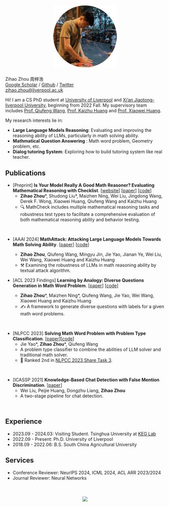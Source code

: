 <h1 align='center'>
  <br>
  <img src='images/me.png'  width='200'>
  <br>
</h1>


Zihao Zhou 周梓浩  
[Google Scholar](https://scholar.google.com/citations?hl=zh-CN&user=4P9trp4AAAAJ) / [Github](https://github.com/zhouzihao501) / [Twitter](https://x.com/zihaozhou_)  
zihao.zhou@liverpool.ac.uk

Hi! I am a CS PhD student at [University of Liverpool](https://www.liverpool.ac.uk/) and [Xi’an Jiaotong-liverpool University](https://www.xjtlu.edu.cn/en), beginning from 2022 Fall. 
My supervisory team includes [Prof. Qiufeng Wang](http://www.premilab.com/QiufengWANG.ashx), [Prof. Kaizhu Huang](http://www.premilab.com/KaizhuHUANG.ashx) and [Prof. Xiaowei Huang](https://cgi.csc.liv.ac.uk/~xiaowei/).

My research interests lie in:
*  __Large Language Models Reasoning__: Evaluating and improving the reasoning ability of LLMs, particularly in math solving ability.
*  __Mathmatical Question Answering__ : Math word problem, Geometry problem, etc. 
*  __Dialog tutoring System__: Exploring how to build tutoring system like real teacher.




## Publications
* [Preprint] __Is Your Model Really A Good Math Reasoner? Evaluating Mathematical Reasoning with Checklist__. [[website](https://mathcheck.github.io/)] [[paper](https://arxiv.org/abs/2407.08733)] [[code](https://github.com/PremiLab-Math/MathCheck)]
  * __Zihao Zhou__\*, Shudong Liu\*, Maizhen Ning, Wei Liu, Jingdong Wang, Derek F. Wong, Xiaowei Huang, Qiufeng Wang and Kaizhu Huang 
  * 🔍 MathCheck includes multiple mathematical reasoning tasks and robustness test types to facilitate a comprehensive evaluation of both mathematical reasoning ability and behavior testing.
<br>
   
* [AAAI 2024] __MathAttack: Attacking Large Language Models Towards Math Solving Ability__. [[paper](https://ojs.aaai.org/index.php/AAAI/article/view/29949)] [[code](https://github.com/zhouzihao501/MathAttack)]
  * __Zihao Zhou__, Qiufeng Wang, Mingyu Jin, Jie Yao, Jianan Ye, Wei Liu, Wei Wang, Xiaowei Huang and Kaizhu Huang 
  * ⚒ Examining the robustness of LLMs in math reasoning ability by textual attack algorithm.




  
* [ACL 2023 Findings] __Learning by Analogy: Diverse Questions Generation in Math Word Problem__. [[paper](https://aclanthology.org/2023.findings-acl.705/)] [[code](https://github.com/zhouzihao501/DiverseMWP)]
  * __Zihao Zhou__\*, Maizhen Ning\*, Qiufeng Wang, Jie Yao, Wei Wang, Xiaowei Huang and Kaizhu Huang 
  * ✍️ A framework to generate diverse questions with labels for a given math word problems.
<br>
  
* [NLPCC 2023] __Solving Math Word Problem with Problem Type Classification__. [[paper](https://arxiv.org/abs/2308.13844)][[code](https://github.com/zhouzihao501/NLPCC2023-Shared-Task3-ChineseMWP)]
  * Jie Yao\*, __Zihao Zhou__\*, Qiufeng Wang
  * A problem type classifier to combine the abilities of LLM solver and traditional math solver.
  * 🎯 Ranked 2nd in [NLPCC 2023 Share Task 3](https://github.com/2003pro/CNMWP).
<br>
  
* [ICASSP 2021] __Knowledge-Based Chat Detection with False Mention Discrimination__. [[paper](https://ieeexplore.ieee.org/document/9414073)]
  * Wei Liu, Peijie Huang, Dongzhu Liang, __Zihao Zhou__
  * A two-stage pipeline for chat detection.
<br>
  
## Experience
* 2023.09 - 2024.03: Visiting Student. Tsinghua University at [KEG Lab](https://github.com/THUDM)
* 2022.09 - Present: Ph.D.  University of Liverpool
* 2018.09 - 2022.06: B.S.  South China Agricultural University

## Services
* Conference Reviewer: NeurIPS 2024, ICML 2024, ACL ARR 2023/2024
* Journal Reviewer: Neural Networks


<h1 align='center'>
<a href='https://mapmyvisitors.com/web/1bvgf'  title='Visit tracker'><img src='https://mapmyvisitors.com/map.png?cl=080808&w=a&t=n&d=bgLbv9WnxUXUbiTbQOboCRTwbO3k2d9dvt--ZP8c6LM&co=ffffff&ct=808080'/></a>
</h1>
